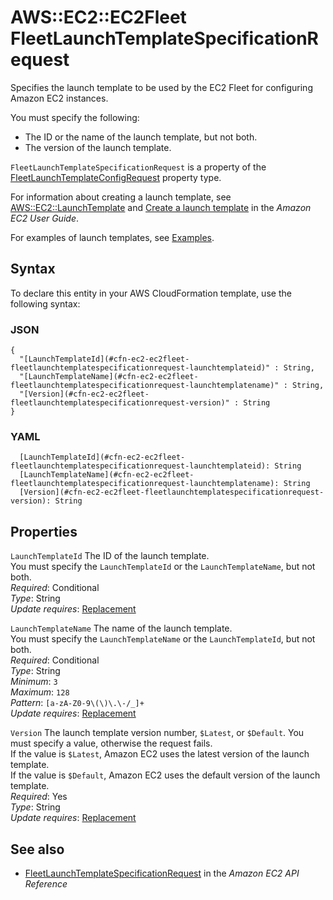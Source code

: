 # AWS::EC2::EC2Fleet FleetLaunchTemplateSpecificationRequest<a name="aws-properties-ec2-ec2fleet-fleetlaunchtemplatespecificationrequest"></a>

Specifies the launch template to be used by the EC2 Fleet for configuring Amazon EC2 instances\.

You must specify the following:

- The ID or the name of the launch template, but not both\.
- The version of the launch template\.

`FleetLaunchTemplateSpecificationRequest` is a property of the [ FleetLaunchTemplateConfigRequest](https://docs.aws.amazon.com/AWSCloudFormation/latest/UserGuide/aws-properties-ec2-ec2fleet-fleetlaunchtemplateconfigrequest.html) property type\.

For information about creating a launch template, see [AWS::EC2::LaunchTemplate](https://docs.aws.amazon.com/AWSCloudFormation/latest/UserGuide/aws-resource-ec2-launchtemplate.html) and [Create a launch template](https://docs.aws.amazon.com/AWSEC2/latest/UserGuide/ec2-launch-templates.html#create-launch-template) in the _Amazon EC2 User Guide_\.

For examples of launch templates, see [Examples](https://docs.aws.amazon.com/AWSCloudFormation/latest/UserGuide/aws-resource-ec2-launchtemplate.html#aws-resource-ec2-launchtemplate--examples)\.

## Syntax<a name="aws-properties-ec2-ec2fleet-fleetlaunchtemplatespecificationrequest-syntax"></a>

To declare this entity in your AWS CloudFormation template, use the following syntax:

### JSON<a name="aws-properties-ec2-ec2fleet-fleetlaunchtemplatespecificationrequest-syntax.json"></a>

```
{
  "[LaunchTemplateId](#cfn-ec2-ec2fleet-fleetlaunchtemplatespecificationrequest-launchtemplateid)" : String,
  "[LaunchTemplateName](#cfn-ec2-ec2fleet-fleetlaunchtemplatespecificationrequest-launchtemplatename)" : String,
  "[Version](#cfn-ec2-ec2fleet-fleetlaunchtemplatespecificationrequest-version)" : String
}
```

### YAML<a name="aws-properties-ec2-ec2fleet-fleetlaunchtemplatespecificationrequest-syntax.yaml"></a>

```
  [LaunchTemplateId](#cfn-ec2-ec2fleet-fleetlaunchtemplatespecificationrequest-launchtemplateid): String
  [LaunchTemplateName](#cfn-ec2-ec2fleet-fleetlaunchtemplatespecificationrequest-launchtemplatename): String
  [Version](#cfn-ec2-ec2fleet-fleetlaunchtemplatespecificationrequest-version): String
```

## Properties<a name="aws-properties-ec2-ec2fleet-fleetlaunchtemplatespecificationrequest-properties"></a>

`LaunchTemplateId` <a name="cfn-ec2-ec2fleet-fleetlaunchtemplatespecificationrequest-launchtemplateid"></a>
The ID of the launch template\.  
You must specify the `LaunchTemplateId` or the `LaunchTemplateName`, but not both\.  
_Required_: Conditional  
_Type_: String  
_Update requires_: [Replacement](https://docs.aws.amazon.com/AWSCloudFormation/latest/UserGuide/using-cfn-updating-stacks-update-behaviors.html#update-replacement)

`LaunchTemplateName` <a name="cfn-ec2-ec2fleet-fleetlaunchtemplatespecificationrequest-launchtemplatename"></a>
The name of the launch template\.  
You must specify the `LaunchTemplateName` or the `LaunchTemplateId`, but not both\.  
_Required_: Conditional  
_Type_: String  
_Minimum_: `3`  
_Maximum_: `128`  
_Pattern_: `[a-zA-Z0-9\(\)\.\-/_]+`  
_Update requires_: [Replacement](https://docs.aws.amazon.com/AWSCloudFormation/latest/UserGuide/using-cfn-updating-stacks-update-behaviors.html#update-replacement)

`Version` <a name="cfn-ec2-ec2fleet-fleetlaunchtemplatespecificationrequest-version"></a>
The launch template version number, `$Latest`, or `$Default`\. You must specify a value, otherwise the request fails\.  
If the value is `$Latest`, Amazon EC2 uses the latest version of the launch template\.  
If the value is `$Default`, Amazon EC2 uses the default version of the launch template\.  
_Required_: Yes  
_Type_: String  
_Update requires_: [Replacement](https://docs.aws.amazon.com/AWSCloudFormation/latest/UserGuide/using-cfn-updating-stacks-update-behaviors.html#update-replacement)

## See also<a name="aws-properties-ec2-ec2fleet-fleetlaunchtemplatespecificationrequest--seealso"></a>

- [ FleetLaunchTemplateSpecificationRequest](https://docs.aws.amazon.com/AWSEC2/latest/APIReference/API_FleetLaunchTemplateSpecificationRequest.html) in the _Amazon EC2 API Reference_
